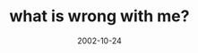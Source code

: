 ---
layout: base.njk
title : 'what is wrong with me?' 
view_title : 'what is wrong with me?' 
year : '2002' 
date : '2002-10-24' 
img_file : '/drawing/whatiswrongwithme.png' 
html_file : 'whatiswrongwithme' 
next_html : 'thefingerofsuspicion.html' 
year_order : '177' 
permalink : "title/{{html_file}}.html"
---